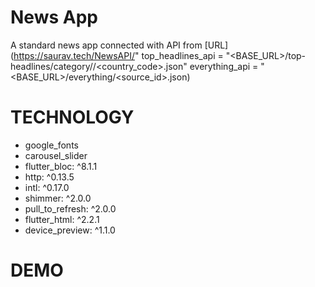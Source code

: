 # News App

A standard news app connected with API from [URL] (https://saurav.tech/NewsAPI/"
top_headlines_api = "<BASE_URL>/top-headlines/category/<category>/<country_code>.json"
everything_api = "<BASE_URL>/everything/<source_id>.json)

# TECHNOLOGY

- google_fonts
- carousel_slider
- flutter_bloc: ^8.1.1
- http: ^0.13.5
- intl: ^0.17.0
- shimmer: ^2.0.0
- pull_to_refresh: ^2.0.0
- flutter_html: ^2.2.1
- device_preview: ^1.1.0

# DEMO
